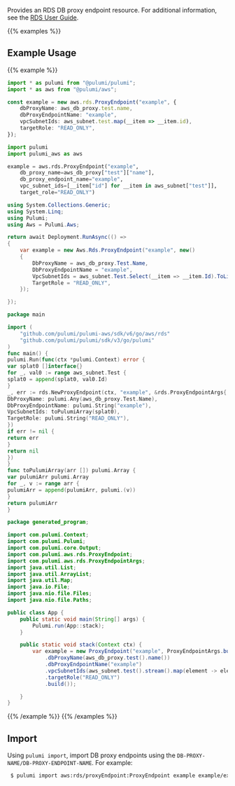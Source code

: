 Provides an RDS DB proxy endpoint resource. For additional information, see the [RDS User Guide](https://docs.aws.amazon.com/AmazonRDS/latest/UserGuide/rds-proxy-endpoints.html).

{{% examples %}}
## Example Usage
{{% example %}}

```typescript
import * as pulumi from "@pulumi/pulumi";
import * as aws from "@pulumi/aws";

const example = new aws.rds.ProxyEndpoint("example", {
    dbProxyName: aws_db_proxy.test.name,
    dbProxyEndpointName: "example",
    vpcSubnetIds: aws_subnet.test.map(__item => __item.id),
    targetRole: "READ_ONLY",
});
```
```python
import pulumi
import pulumi_aws as aws

example = aws.rds.ProxyEndpoint("example",
    db_proxy_name=aws_db_proxy["test"]["name"],
    db_proxy_endpoint_name="example",
    vpc_subnet_ids=[__item["id"] for __item in aws_subnet["test"]],
    target_role="READ_ONLY")
```
```csharp
using System.Collections.Generic;
using System.Linq;
using Pulumi;
using Aws = Pulumi.Aws;

return await Deployment.RunAsync(() => 
{
    var example = new Aws.Rds.ProxyEndpoint("example", new()
    {
        DbProxyName = aws_db_proxy.Test.Name,
        DbProxyEndpointName = "example",
        VpcSubnetIds = aws_subnet.Test.Select(__item => __item.Id).ToList(),
        TargetRole = "READ_ONLY",
    });

});
```
```go
package main

import (
	"github.com/pulumi/pulumi-aws/sdk/v6/go/aws/rds"
	"github.com/pulumi/pulumi/sdk/v3/go/pulumi"
)
func main() {
pulumi.Run(func(ctx *pulumi.Context) error {
var splat0 []interface{}
for _, val0 := range aws_subnet.Test {
splat0 = append(splat0, val0.Id)
}
_, err := rds.NewProxyEndpoint(ctx, "example", &rds.ProxyEndpointArgs{
DbProxyName: pulumi.Any(aws_db_proxy.Test.Name),
DbProxyEndpointName: pulumi.String("example"),
VpcSubnetIds: toPulumiArray(splat0),
TargetRole: pulumi.String("READ_ONLY"),
})
if err != nil {
return err
}
return nil
})
}
func toPulumiArray(arr []) pulumi.Array {
var pulumiArr pulumi.Array
for _, v := range arr {
pulumiArr = append(pulumiArr, pulumi.(v))
}
return pulumiArr
}
```
```java
package generated_program;

import com.pulumi.Context;
import com.pulumi.Pulumi;
import com.pulumi.core.Output;
import com.pulumi.aws.rds.ProxyEndpoint;
import com.pulumi.aws.rds.ProxyEndpointArgs;
import java.util.List;
import java.util.ArrayList;
import java.util.Map;
import java.io.File;
import java.nio.file.Files;
import java.nio.file.Paths;

public class App {
    public static void main(String[] args) {
        Pulumi.run(App::stack);
    }

    public static void stack(Context ctx) {
        var example = new ProxyEndpoint("example", ProxyEndpointArgs.builder()        
            .dbProxyName(aws_db_proxy.test().name())
            .dbProxyEndpointName("example")
            .vpcSubnetIds(aws_subnet.test().stream().map(element -> element.id()).collect(toList()))
            .targetRole("READ_ONLY")
            .build());

    }
}
```
{{% /example %}}
{{% /examples %}}

## Import

Using `pulumi import`, import DB proxy endpoints using the `DB-PROXY-NAME/DB-PROXY-ENDPOINT-NAME`. For example:

```sh
 $ pulumi import aws:rds/proxyEndpoint:ProxyEndpoint example example/example
```
 